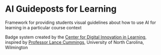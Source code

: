 # AI Guideposts for Learning
Framework for providing students visual guidelines about how to use AI for learning in a particular course context

Badge system created by the [Center for Digital Innovation in Learning](https://cdil.bc.edu/?p=3405), inspired by [Professor Lance Cummings,](https://uncw.edu/english/facstaff/lancecummings.html) University of North Carolina, Wilmington
